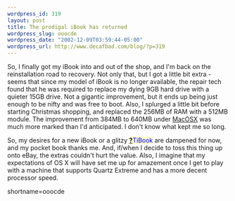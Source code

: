 ```yaml
--- 
wordpress_id: 319
layout: post
title: The prodigal iBook has returned
wordpress_slug: ooocde
wordpress_date: "2002-12-09T03:59:44-05:00"
wordpress_url: http://www.decafbad.com/blog/?p=319
---
```

<p>So, I finally got my iBook into and out of the shop, and I'm back on the reinstallation road to recovery.  Not only that, but I got a little bit extra - seems that since my model of iBook is no longer available, the repair tech found that he was required to replace my dying 9GB hard drive with a quieter 15GB drive.  Not a gigantic improvement, but it ends up being just enough to be nifty and was free to boot.  Also, I splurged a little bit before starting Christmas shopping, and replaced the 256MB of RAM with a 512MB module.  The improvement from 384MB to 640MB under <a href="http://www.decafbad.com/twiki/bin/view/Main/MacOSX">MacOSX</a> was much more marked than I'd anticipated.  I don't know what kept me so long.</p>
<p>So, my desires for a new iBook or a glitzy <span style='background : #FFFFCE;'><a href="http://www.decafbad.com/twiki/bin/edit/Main/TiBook?topicparent=Main.FilterData"><b>?</b></a><font color="#0000FF">TiBook</font></span> are dampened for now, and my pocket book thanks me.  And, if/when I decide to toss this thing up onto eBay, the extras couldn't hurt the value.  Also, I imagine that my expectations of OS X will have set me up for amazement once I get to play with a machine that supports Quartz Extreme and has a more decent processor speed.</p>
<!--more-->
shortname=ooocde
